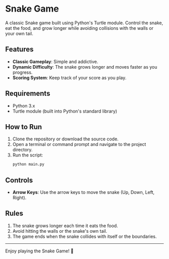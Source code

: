 # Snake Game

A classic Snake game built using Python's Turtle module. Control the snake, eat the food, and grow longer while avoiding collisions with the walls or your own tail.

## Features
- **Classic Gameplay**: Simple and addictive.
- **Dynamic Difficulty**: The snake grows longer and moves faster as you progress.
- **Scoring System**: Keep track of your score as you play.

## Requirements
- Python 3.x
- Turtle module (built into Python's standard library)

## How to Run
1. Clone the repository or download the source code.
2. Open a terminal or command prompt and navigate to the project directory.
3. Run the script:
   ```bash
   python main.py
   ```

## Controls
- **Arrow Keys**: Use the arrow keys to move the snake (Up, Down, Left, Right).

## Rules
1. The snake grows longer each time it eats the food.
2. Avoid hitting the walls or the snake's own tail.
3. The game ends when the snake collides with itself or the boundaries.

---

Enjoy playing the Snake Game! 🐍
